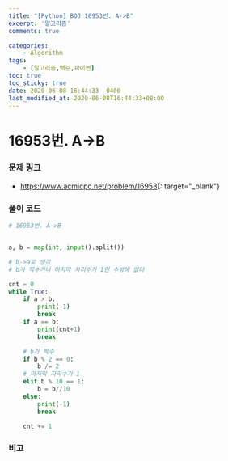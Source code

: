 ```yaml
---
title: "[Python] BOJ 16953번. A->B"
excerpt: '알고리즘'
comments: true

categories:
    - Algorithm
tags:
    - [알고리즘,백준,파이썬]
toc: true
toc_sticky: true
date: 2020-06-08 16:44:33 -0400
last_modified_at: 2020-06-08T16:44:33+08:00
---
```


# 16953번. A->B

### 문제 링크
- <https://www.acmicpc.net/problem/16953>{: target="\_blank"}

### 풀이 코드

```python
# 16953번. A->B


a, b = map(int, input().split())

# b->a로 생각
# b가 짝수거나 마지막 자리수가 1인 수밖에 없다

cnt = 0
while True:
    if a > b:
        print(-1)
        break
    if a == b:
        print(cnt+1)
        break

    # b가 짝수
    if b % 2 == 0:
        b /= 2
    # 마지막 자리수가 1
    elif b % 10 == 1:
        b = b//10
    else:
        print(-1)
        break

    cnt += 1
```

### 비고